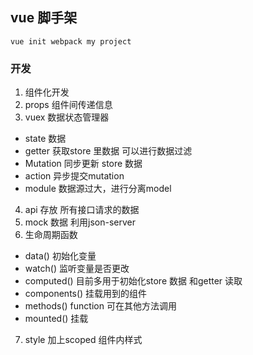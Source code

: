 ## vue 脚手架
`vue init webpack my project`
### 开发
  1. 组件化开发
  2. props 组件间传递信息
  3. vuex 数据状态管理器
   - state 数据
   - getter 获取store 里数据 可以进行数据过滤
   - Mutation 同步更新 store 数据
   - action 异步提交mutation
   - module 数据源过大，进行分离model
  4. api 存放 所有接口请求的数据
  5. mock 数据 利用json-server
  6. 生命周期函数
   - data() 初始化变量
   - watch() 监听变量是否更改
   - computed() 目前多用于初始化store 数据 和getter 读取
   - components() 挂载用到的组件
   - methods() function 可在其他方法调用
   - mounted() 挂载
  7. style 加上scoped 组件内样式